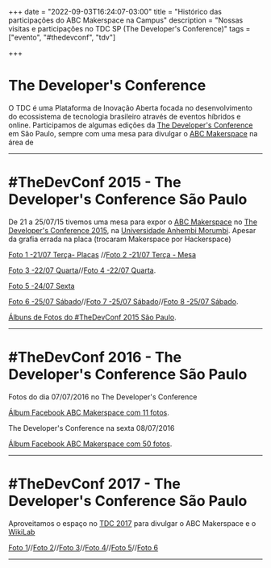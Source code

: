 +++ date = "2022-09-03T16:24:07-03:00" title = "Histórico das participações do ABC Makerspace na Campus" description = "Nossas visitas e participações no TDC SP (The Developer's Conference)" tags = ["evento", "#thedevconf", "tdv"]

+++
# The Developer's Conference

O TDC é uma Plataforma de Inovação Aberta focada no desenvolvimento do ecossistema de tecnologia brasileiro através de eventos híbridos e online.
Participamos de algumas edições da [The Developer's Conference](https://thedevconf.com/tdc/2022/index.html) em São Paulo, sempre com uma mesa para divulgar o [ABC Makerspace](https://abcmakerspace.com.br/) na área de 

________________________________________
# #TheDevConf 2015 - The Developer's Conference São Paulo
De 21 a 25/07/15 tivemos uma mesa para expor o [ABC Makerspace](https://abcmakerspace.com.br/) no [The Developer's Conference 2015](https://thedevconf.com/tdc/2015/saopaulo/trilhas), na [Universidade Anhembi Morumbi](https://portal.anhembi.br/).
Apesar da grafia errada na placa (trocaram Makerspace por Hackerspace)

[Foto 1 -21/07 Terça- Placas](https://www.facebook.com/TheDevelopersConference/photos/a.940790812647964/940859625974416/) //[Foto 2 -21/07 Terça - Mesa](https://www.facebook.com/TheDevelopersConference/photos/a.940790812647964/940846755975703/)

[Foto 3 -22/07 Quarta](https://www.facebook.com/TheDevelopersConference/photos/a.940868489306863/940878949305817/)//[Foto 4 -22/07 Quarta](https://www.facebook.com/TheDevelopersConference/photos/a.940868489306863/940879055972473/).

[Foto 5 -24/07 Sexta](https://www.facebook.com/TheDevelopersConference/photos/a.941481852578860/941499745910404/)

[Foto 6 -25/07 Sábado](https://www.facebook.com/TheDevelopersConference/photos/a.941529149240797/941547975905581/)//[Foto 7 -25/07 Sábado](https://www.facebook.com/TheDevelopersConference/photos/a.941529149240797/941548929238819/)//[Foto 8 -25/07 Sábado](https://www.facebook.com/TheDevelopersConference/photos/a.941529149240797/941548932572152/).

[Álbuns de Fotos do #TheDevConf 2015 São Paulo](https://thedevconf.com/tdc/2015/saopaulo/fotos).
________________________________________

# #TheDevConf 2016 - The Developer's Conference São Paulo

Fotos do dia 07/07/2016 no The Developer's Conference

[Álbum Facebook ABC Makerspace com 11 fotos](https://www.facebook.com/media/set/?set=a.1733085350292144&type=3).

The Developer's Conference na sexta 08/07/2016

[Álbum Facebook ABC Makerspace com 50 fotos](https://www.facebook.com/media/set/?set=a.1733113436956002&type=3).
________________________________________
# #TheDevConf 2017 - The Developer's Conference São Paulo

Aproveitamos o espaço no [TDC 2017](https://thedevconf.com/tdc/2017/saopaulo/trilhas) para divulgar o ABC Makerspace e o [WikiLab]()

[Foto 1](https://www.facebook.com/abcmakerspace/photos/pb.100063769111466.-2207520000../1911579405776070/?type=3)//[Foto 2](https://www.facebook.com/abcmakerspace/photos/pb.100063769111466.-2207520000../1911579199109424/?type=3)//[Foto 3](https://www.facebook.com/abcmakerspace/photos/pb.100063769111466.-2207520000../1911577559109588/?type=3)//[Foto 4](https://www.facebook.com/abcmakerspace/photos/pb.100063769111466.-2207520000../1911575209109823/?type=3)//[Foto 5](https://www.facebook.com/abcmakerspace/photos/pb.100063769111466.-2207520000../1911572675776743/?type=3)//[Foto 6](https://www.facebook.com/abcmakerspace/photos/pb.100063769111466.-2207520000../1911572559110088/?type=3)
________________________________________
